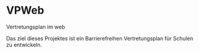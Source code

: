 # VPWeb
Vertretungsplan im web

Das ziel dieses Projektes ist ein Barrierefreihen Vertretungsplan für Schulen zu entwickeln.
